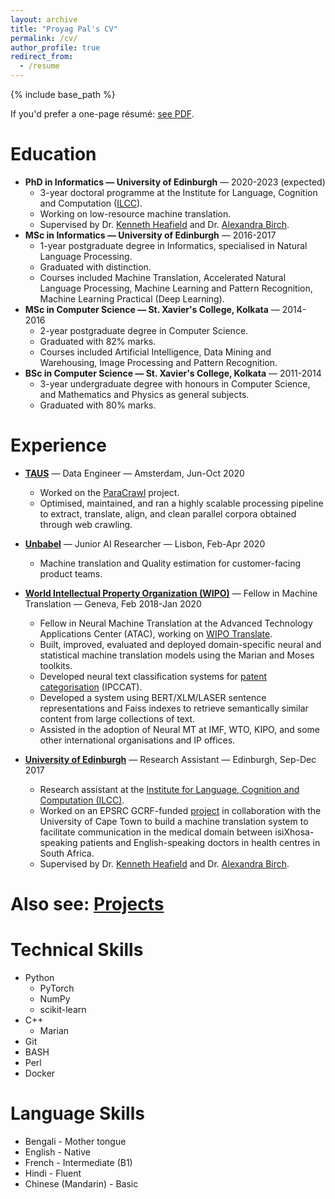 ```yaml
---
layout: archive
title: "Proyag Pal's CV"
permalink: /cv/
author_profile: true
redirect_from:
  - /resume
---
```


{% include base_path %}

If you'd prefer a one-page résumé: [see PDF](/files/cv.pdf).

Education
======
* **PhD in Informatics — University of Edinburgh** — 2020-2023 (expected)
  * 3-year doctoral programme at the Institute for Language, Cognition and Computation ([ILCC](http://web.inf.ed.ac.uk/ilcc)).
  * Working on low-resource machine translation.
  * Supervised by Dr. [Kenneth Heafield](https://kheafield.com/) and Dr. [Alexandra Birch](http://homepages.inf.ed.ac.uk/abmayne/).
* **MSc in Informatics — University of Edinburgh** — 2016-2017
  * 1-year postgraduate degree in Informatics, specialised in Natural Language Processing.
  * Graduated with distinction.
  * Courses included Machine Translation, Accelerated Natural Language Processing, Machine Learning and Pattern Recognition, Machine Learning Practical (Deep Learning).
* **MSc in Computer Science — St. Xavier's College, Kolkata** — 2014-2016
  * 2-year postgraduate degree in Computer Science.
  * Graduated with 82% marks.
  * Courses included Artificial Intelligence, Data Mining and Warehousing, Image Processing and Pattern Recognition.
* **BSc in Computer Science — St. Xavier's College, Kolkata** — 2011-2014
  * 3-year undergraduate degree with honours in Computer Science, and Mathematics and Physics as general subjects.
  * Graduated with 80% marks.

Experience
======
* **[TAUS](https://www.taus.net/)** — Data Engineer — Amsterdam, Jun-Oct 2020
  * Worked on the [ParaCrawl](https://www.paracrawl.eu/) project.
  * Optimised, maintained, and ran a highly scalable processing pipeline to extract, translate, align, and clean parallel corpora obtained through web crawling.

* **[Unbabel](https://unbabel.com/)** — Junior AI Researcher — Lisbon, Feb-Apr 2020
  * Machine translation and Quality estimation for customer-facing product teams.

* **[World Intellectual Property Organization (WIPO)](https://www.wipo.int)** — Fellow in Machine Translation — Geneva, Feb 2018-Jan 2020
  * Fellow in Neural Machine Translation at the Advanced Technology Applications Center (ATAC), working on [WIPO Translate](https://www.wipo.int/wipo-translate/en/).
  * Built, improved, evaluated and deployed domain-specific neural and statistical machine translation models using the Marian and Moses toolkits.
  * Developed neural text classification systems for [patent categorisation](https://www.wipo.int/classifications/ipc/en/) (IPCCAT).
  * Developed a system using BERT/XLM/LASER sentence representations and Faiss indexes to retrieve semantically similar content from large collections of text.
  * Assisted in the adoption of Neural MT at IMF, WTO, KIPO, and some other international organisations and IP offices.

* **[University of Edinburgh](https://www.ed.ac.uk/)** — Research Assistant — Edinburgh, Sep-Dec 2017
  * Research assistant at the [Institute for Language, Cognition and Computation (ILCC)](http://web.inf.ed.ac.uk/ilcc).
  * Worked on an EPSRC GCRF-funded [project](https://www.cs.uct.ac.za/workshop-on-english-isixhosa-machine-translation-for-healthcare/) in collaboration with the University of Cape Town to build a machine translation system to facilitate communication in the medical domain between isiXhosa-speaking patients and English-speaking doctors in health centres in South Africa.
  * Supervised by Dr. [Kenneth Heafield](https://kheafield.com/) and Dr. [Alexandra Birch](http://homepages.inf.ed.ac.uk/abmayne/).

Also see: [Projects](/projects)
=====
  
Technical Skills
======
* Python
  * PyTorch
  * NumPy
  * scikit-learn
* C++
  * Marian
* Git
* BASH
* Perl
* Docker

Language Skills
=====
* Bengali - Mother tongue
* English - Native
* French - Intermediate (B1)
* Hindi - Fluent
* Chinese (Mandarin) - Basic

<!-- Publications
======
  <ul>{% for post in site.publications %}
    {% include archive-single-cv.html %}
  {% endfor %}</ul>
  
Talks
======
  <ul>{% for post in site.talks %}
    {% include archive-single-talk-cv.html %}
  {% endfor %}</ul>
  
Teaching
======
  <ul>{% for post in site.teaching %}
    {% include archive-single-cv.html %}
  {% endfor %}</ul>
  
Service and leadership
======
* Currently signed in to 43 different slack teams -->
